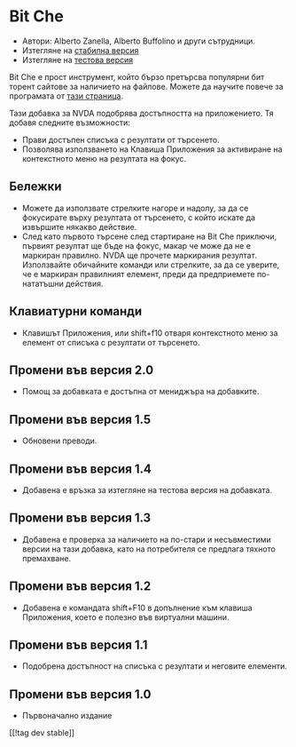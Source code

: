 # Bit Che #
*   Автори: Alberto Zanella, Alberto Buffolino и други сътрудници.
*   Изтегляне на [стабилна версия][1]
*   Изтегляне на [тестова версия][3]

Bit Che е прост инструмент, който бързо претърсва популярни бит торент
сайтове за наличието на файлове.  Можете да научите повече за програмата от
[тази страница][2].

Тази добавка за NVDA подобрява достъпността на приложението. Тя добавя
следните възможности:

*   Прави достъпен списъка с резултати от търсенето.
*   Позволява използването на Клавиша Приложения за активиране на
    контекстното меню на резултата на фокус.


## Бележки ##
*   Можете да използвате стрелките нагоре и надолу, за да се фокусирате
    върху резултата от търсенето, с който искате да извършите някакво
    действие.
*   След като първото търсене след стартиране на Bit Che приключи, първият
    резултат ще бъде на фокус, макар че може да не е маркиран правилно. NVDA
    ще прочете маркирания резултат. Използвайте обичайните команди или
    стрелките, за да се уверите, че е маркиран правилният елемент, преди да
    предприемете по-нататъшни действия.


## Клавиатурни команди ##
*   Клавишът Приложения, или shift+f10 отваря контекстното меню за елемент
    от списъка с резултати от търсенето.


## Промени във версия 2.0 ##
*   Помощ за добавката е достъпна от мениджъра на добавките.

## Промени във версия 1.5 ##
*   Обновени преводи.

## Промени във версия 1.4 ##
*   Добавена е връзка за изтегляне на тестова версия на добавката.

## Промени във версия 1.3 ##
*   Добавена е проверка за наличието на по-стари и несъвместими версии на
    тази добавка, като на потребителя се предлага тяхното премахване.

## Промени във версия 1.2 ##
*   Добавена е командата shift+F10 в допълнение към клавиша Приложения,
    което е полезно във виртуални машини.

## Промени във версия 1.1 ##
*   Подобрена достъпност на списъка с резултати и неговите елементи.

## Промени във версия 1.0 ##
*   Първоначално издание

[[!tag dev stable]]

[1]: https://addons.nvda-project.org/files/get.php?file=bc

[2]: http://www.convivea.com

[3]: https://addons.nvda-project.org/files/get.php?file=bc-dev
